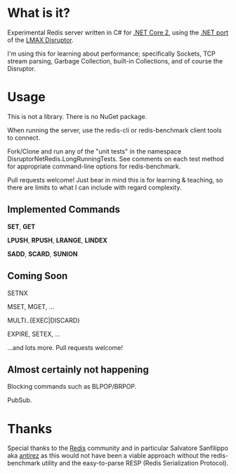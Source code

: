 # What is it?

Experimental Redis server written in C# for [.NET Core 2](https://github.com/dotnet/core),
using the [.NET port](https://github.com/disruptor-net/Disruptor-net)
of the [LMAX Disruptor](https://github.com/LMAX-Exchange/disruptor).

I'm using this for learning about performance; specifically Sockets, TCP stream parsing,
Garbage Collection, built-in Collections, and of course the Disruptor.

# Usage

This is not a library. There is no NuGet package.

When running the server, use the redis-cli or redis-benchmark client tools to connect.

Fork/Clone and run any of the "unit tests" in the namespace DisruptorNetRedis.LongRunningTests.
See comments on each test method for appropriate command-line options for redis-benchmark.

Pull requests welcome! Just bear in mind this is for learning & teaching,
so there are limits to what I can include with regard complexity.

## Implemented Commands

**SET**, **GET**

**LPUSH**, **RPUSH**, **LRANGE**, **LINDEX**

**SADD**, **SCARD**, **SUNION**

## Coming Soon

SETNX

MSET, MGET, ...

MULTI..{EXEC|DISCARD}

EXPIRE, SETEX, ...

...and lots more. Pull requests welcome!

## Almost certainly not happening

Blocking commands such as BLPOP/BRPOP.

PubSub.

# Thanks

Special thanks to the [Redis](http://www.redis.io) community and in particular
Salvatore Sanfilippo aka [antirez](https://github.com/antirez) 
as this would not have been a viable approach without the 
redis-benchmark utility and the easy-to-parse RESP (Redis Serialization Protocol).